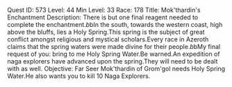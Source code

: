 Quest ID: 573
Level: 44
Min Level: 33
Race: 178
Title: Mok'thardin's Enchantment
Description: There is but one final reagent needed to complete the enchantment.$b$bIn the south, towards the western coast, high above the bluffs, lies a Holy Spring.This spring is the subject of great conflict amongst religious and mystical scholars.Every race in Azeroth claims that the spring waters were made divine for their people.$b$bMy final request of you: bring to me Holy Spring Water.Be warned.An expedition of naga explorers have advanced upon the spring.They will need to be dealt with as well.
Objective: Far Seer Mok'thardin of Grom'gol needs Holy Spring Water.He also wants you to kill 10 Naga Explorers.
